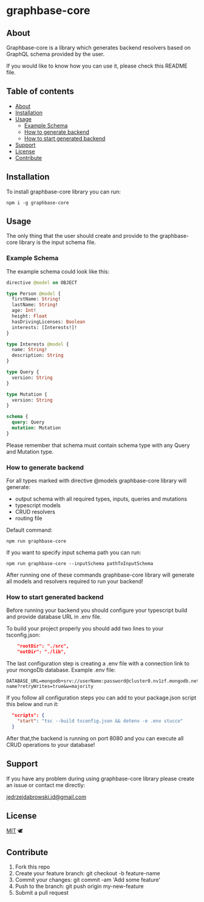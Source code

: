 # graphbase-core

## About

Graphbase-core is a library which generates backend resolvers based on GraphQL schema provided by the user.

If you would like to know how you can use it, please check this README file.

## Table of contents

- [About](#about)
- [Installation](#installation)
- [Usage](#usage)
  - [Example Schema](#example-schema)
  - [How to generate backend](#how-to-generate-backend)
  - [How to start generated backend](#how-to-start-generated-backend)
- [Support](#support)
- [License](#license)
- [Contribute](#contribute)

## Installation

To install graphbase-core library you can run:

```
npm i -g graphbase-core
```

## Usage

The only thing that the user should create and provide to the graphbase-core library is the input schema file.

### Example Schema

The example schema could look like this:

```graphql
directive @model on OBJECT

type Person @model {
  firstName: String!
  lastName: String!
  age: Int!
  height: Float
  hasDrivingLicenses: Boolean
  interests: [Interests!]!
}

type Interests @model {
  name: String!
  description: String
}

type Query {
  version: String
}

type Mutation {
  version: String
}

schema {
  query: Query
  mutation: Mutation
}

```

Please remember  that schema must contain schema type with any Query and Mutation type.

### How to generate backend

For all types marked with directive @models graphbase-core library will generate:
  - output schema with all required types, inputs, queries and mutations
  - typescript models 
  - CRUD resolvers
  - routing file
  
Default command:
  
```
npm run graphbase-core
```

If you want to specify input schema path you can run:

```
npm run graphbase-core --inputSchema pathToInputSchema
```

After running one of these commands graphbase-core library will generate all models and resolvers required to run your backend!

### How to start generated backend

Before running your backend you should configure your typescript build and provide database URL in .env file.

To build your project properly you should add two lines to your tsconfig.json:

```json
    "rootDir": "./src",
    "outDir": "./lib",
```

The last configuration step is creating a .env file with a connection link to your mongoDb database. Example .env file:

```
DATABASE_URL=mongodb+srv://userName:password@cluster0.nv1zf.mongodb.net/collection-name?retryWrites=true&w=majority
```

If you follow all configuration steps you can add to your package.json script this below and run it:

```json
  "scripts": {
    "start": "tsc --build tsconfig.json && dotenv -e .env stucco"
  }
```

After that,the backend is running on port 8080 and you can execute all CRUD operations to your database!

## Support 

If you have any problem during using graphbase-core library please create an issue or contact me directly:

jedrzejdabrowski.jd@gmail.com

## License

[MIT](https://opensource.org/licenses/MIT) 🕊

## Contribute

1.  Fork this repo
2.  Create your feature branch: git checkout -b feature-name
3.  Commit your changes: git commit -am 'Add some feature'
4.  Push to the branch: git push origin my-new-feature
5.  Submit a pull request
